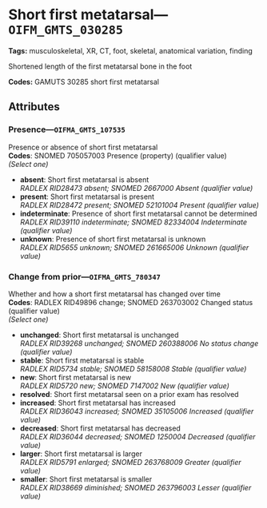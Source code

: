 # Short first metatarsal—`OIFM_GMTS_030285`

**Tags:** musculoskeletal, XR, CT, foot, skeletal, anatomical variation, finding

Shortened length of the first metatarsal bone in the foot

**Codes:** GAMUTS 30285 short first metatarsal

## Attributes

### Presence—`OIFMA_GMTS_107535`

Presence or absence of short first metatarsal  
**Codes**: SNOMED 705057003 Presence (property) (qualifier value)  
*(Select one)*

- **absent**: Short first metatarsal is absent  
_RADLEX RID28473 absent; SNOMED 2667000 Absent (qualifier value)_
- **present**: Short first metatarsal is present  
_RADLEX RID28472 present; SNOMED 52101004 Present (qualifier value)_
- **indeterminate**: Presence of short first metatarsal cannot be determined  
_RADLEX RID39110 indeterminate; SNOMED 82334004 Indeterminate (qualifier value)_
- **unknown**: Presence of short first metatarsal is unknown  
_RADLEX RID5655 unknown; SNOMED 261665006 Unknown (qualifier value)_

### Change from prior—`OIFMA_GMTS_780347`

Whether and how a short first metatarsal has changed over time  
**Codes**: RADLEX RID49896 change; SNOMED 263703002 Changed status (qualifier value)  
*(Select one)*

- **unchanged**: Short first metatarsal is unchanged  
_RADLEX RID39268 unchanged; SNOMED 260388006 No status change (qualifier value)_
- **stable**: Short first metatarsal is stable  
_RADLEX RID5734 stable; SNOMED 58158008 Stable (qualifier value)_
- **new**: Short first metatarsal is new  
_RADLEX RID5720 new; SNOMED 7147002 New (qualifier value)_
- **resolved**: Short first metatarsal seen on a prior exam has resolved  
- **increased**: Short first metatarsal has increased  
_RADLEX RID36043 increased; SNOMED 35105006 Increased (qualifier value)_
- **decreased**: Short first metatarsal has decreased  
_RADLEX RID36044 decreased; SNOMED 1250004 Decreased (qualifier value)_
- **larger**: Short first metatarsal is larger  
_RADLEX RID5791 enlarged; SNOMED 263768009 Greater (qualifier value)_
- **smaller**: Short first metatarsal is smaller  
_RADLEX RID38669 diminished; SNOMED 263796003 Lesser (qualifier value)_